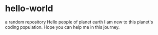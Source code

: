 # hello-world
a random repository
Hello people of planet earth
I am new to this planet's coding population. Hope you can help me in this journey.
